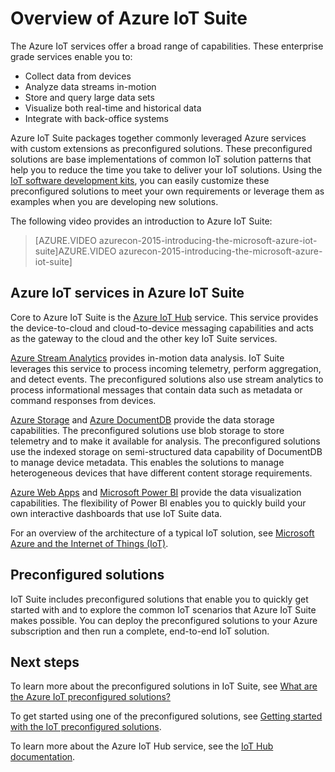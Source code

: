 <properties
    pageTitle="Microsoft Azure IoT Suite overview | Microsoft Azure"
    description="This provides an overview of Azure IoT Suite including packaging and the preconfigured solutions."
    services=""
    suite="iot-suite"
    documentationCenter=""
    authors="dominicbetts"
    manager="timlt"
    editor=""/>

<tags
     ms.service="iot-suite"
     ms.devlang="na"
     ms.topic="article"
     ms.tgt_pltfrm="na"
     ms.workload="na"
     ms.date="11/27/2015"
     ms.author="dobett"/>

# Overview of Azure IoT Suite
The Azure IoT services offer a broad range of capabilities. These enterprise grade services enable you to:

* Collect data from devices
* Analyze data streams in-motion
* Store and query large data sets
* Visualize both real-time and historical data
* Integrate with back-office systems

Azure IoT Suite packages together commonly leveraged Azure services with custom extensions as preconfigured solutions. These preconfigured solutions are base implementations of common IoT solution patterns that help you to reduce the time you take to deliver your IoT solutions. Using the [IoT software development kits](https://azure.microsoft.com/documentation/articles/iot-hub-sdks-summary/), you can easily customize these preconfigured solutions to meet your own requirements or leverage them as examples when you are developing new solutions.

The following video provides an introduction to Azure IoT Suite:

> [AZURE.VIDEO azurecon-2015-introducing-the-microsoft-azure-iot-suite]AZURE.VIDEO azurecon-2015-introducing-the-microsoft-azure-iot-suite]
> 
> 
## Azure IoT services in Azure IoT Suite
Core to Azure IoT Suite is the [Azure IoT Hub](https://azure.microsoft.com/documentation/services/iot-hub/) service. This service provides the device-to-cloud and cloud-to-device messaging capabilities and acts as the gateway to the cloud and the other key IoT Suite services.

[Azure Stream Analytics](https://azure.microsoft.com/documentation/services/stream-analytics/) provides in-motion data analysis. IoT Suite leverages this service to process incoming telemetry, perform aggregation, and detect events. The preconfigured solutions also use stream analytics to process informational messages that contain data such as metadata or command responses from devices.

[Azure Storage](https://azure.microsoft.com/documentation/services/storage/) and [Azure DocumentDB](https://azure.microsoft.com/documentation/services/documentdb/) provide the data storage capabilities. The preconfigured solutions use blob storage to store telemetry and to make it available for analysis. The preconfigured solutions use the indexed storage  on semi-structured data capability of DocumentDB to manage device metadata. This enables the solutions to manage heterogeneous devices that have different content storage requirements.

[Azure Web Apps](https://azure.microsoft.com/documentation/services/app-service/web/) and [Microsoft Power BI](https://powerbi.microsoft.com/) provide the data visualization capabilities. The flexibility of Power BI enables you to quickly build your own interactive dashboards that use IoT Suite data.

For an overview of the architecture of a typical IoT solution, see [Microsoft Azure and the Internet of Things (IoT)](iot-suite-what-is-azure-iot.md).

## Preconfigured solutions
IoT Suite includes preconfigured solutions that enable you to quickly get started with and to explore the common IoT scenarios that Azure IoT Suite makes possible. You can deploy the preconfigured solutions to your Azure subscription and then run a complete, end-to-end IoT solution.

## Next steps
To learn more about the preconfigured solutions in IoT Suite, see [What are the Azure IoT preconfigured solutions?](iot-suite-what-are-preconfigured-solutions.md)

To get started using one of the preconfigured solutions, see [Getting started with the IoT preconfigured solutions](iot-suite-getstarted-preconfigured-solutions/.md).

To learn more about the Azure IoT Hub service, see the [IoT Hub documentation](https://azure.microsoft.com/documentation/services/iot-hub/).

[lnk-sdks]: https://azure.microsoft.com/documentation/articles/iot-hub-sdks-summary/
[lnk-iot-hub]: https://azure.microsoft.com/documentation/services/iot-hub/
[lnk-asa]: https://azure.microsoft.com/documentation/services/stream-analytics/
[lnk-azure-storage]: https://azure.microsoft.com/documentation/services/storage/
[lnk-document-db]: https://azure.microsoft.com/documentation/services/documentdb/
[lnk-power-bi]: https://powerbi.microsoft.com/
[lnk-web-apps]: https://azure.microsoft.com/documentation/services/app-service/web/
[iot-suite-what-is-azure-iot]: iot-suite-what-is-azure-iot.md
[lnk-what-are-preconfig]: iot-suite-what-are-preconfigured-solutions.md
[lnk-preconfig-start]: iot-suite-getstarted-preconfigured-solutions/
[lnk-iot-hub]: https://azure.microsoft.com/documentation/services/iot-hub/